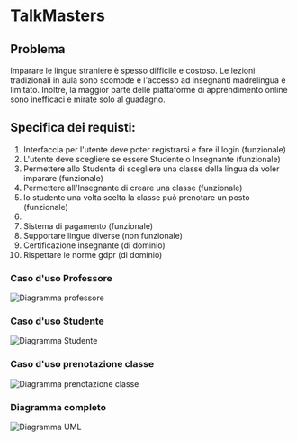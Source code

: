 # TalkMasters

## Problema
Imparare le lingue straniere è spesso difficile e costoso. Le lezioni tradizionali in aula sono scomode e l'accesso ad insegnanti madrelingua è limitato. 
Inoltre, la maggior parte delle piattaforme di apprendimento online sono inefficaci e mirate solo al guadagno.

## Specifica dei requisti:
1. Interfaccia per l'utente deve poter registrarsi e fare il login (funzionale)
2. L'utente deve scegliere se essere Studente o Insegnante (funzionale)
3. Permettere allo Studente di scegliere una classe della lingua da voler imparare (funzionale)
4. Permettere all'Insegnante di creare una classe (funzionale)
5. lo studente una volta scelta la classe può prenotare un posto (funzionale)
6. 
7. Sistema di pagamento (funzionale)
8. Supportare lingue diverse (non funzionale)
9. Certificazione insegnante (di dominio)
10. Rispettare le norme gdpr (di dominio)

### Caso d'uso Professore
![Diagramma professore](https://yuml.me/diagram/scruffy/usecase/[Professore]%5E[Utente],%20[Utente]-(Registrarsi),%20[Utente]-(Log%20in),%20(Registrarsi)%3E(Lingue%20conosciute),%20(Log%20in)%3C(Crea%20classe),%20(Log%20in)%3C(Guarda%20classi%20create),%20(Log%20in)%3C(Partecipa%20ad%20una%20classe),%20(Guarda%20classi%20create)%3C(Disdici%20classe),(Guarda%20classi%20create)%3C(Visualizza%20dettagli%20classe))

### Caso d'uso Studente
![Diagramma Studente](https://yuml.me/diagram/scruffy/usecase/[Studente]%5E[Utente],%20[Utente]-(Registrarsi),%20[Utente]-(Log%20in),%20(Registrarsi)%3C(Lingua%20che%20si%20vuole%20imparare),%20(Log%20in)%3E(Prenota%20una%20classe),(Log%20in)%3E(Guarda%20classi%20prenotate),(Guarda%20classi%20prenotate)%3C(Disdici%20classe))

### Caso d'uso prenotazione classe
![Diagramma prenotazione classe](https://yuml.me/diagram/scruffy/usecase/[Professore]%5E[Utente],%20[Studente]%5E[Utente],%20[Utente]-(Partecipa%20ad%20una%20classe),%20(Partecipa%20ad%20una%20classe)%3E(Pagamento),%20(Pagamento)%3C(Successo),%20(Pagamento)%3C(Non%20successo),%20(Successo)%3E(Classe%20prenotata),%20(Classe%20prenotata)%3E(Inviare%20email),%20[Sistema]-(Inviare%20email))

### Diagramma completo
![Diagramma UML](https://yuml.me/diagram/scruffy/usecase/[Utente]-(Registrarsi),%20(Registrarsi)%3E(Lingue%20conosciute),%20(Log%20in)%3C(Crea%20classe),(Crea%20classe)%3C(Disdici%20classe),%20(Log%20in)%3C(Guarda%20classi%20create),%20(Log%20in)%3C(Partecipa%20ad%20una%20classe),%20(Guarda%20classi%20create)%3C(Disdici%20classe),%20[Utente]-(Log%20in),%20(Registrarsi)%3E(Lingua%20che%20si%20vuole%20imparare),[Professore]%5E[Utente],%20[Studente]%5E[Utente],%20(Partecipa%20ad%20una%20classe)%3E(Pagamento),%20(Pagamento)%3C(Successo),%20(Pagamento)%3C(Non%20successo),%20(Successo)%3E(Classe%20prenotata),%20(Classe%20prenotata)%3E(Inviare%20email),%20[Sistema]-(Inviare%20email))
